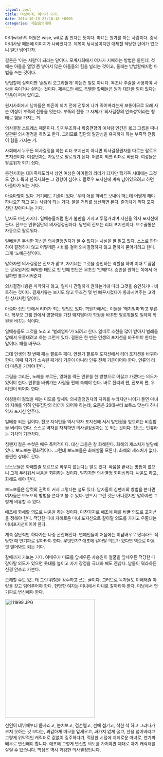```yaml
---
layout: post
title: 여성이여, 마녀가 되라.
date: 2014-10-15 23:18:18 +0900
categories: 깨달음의대화
---
```

마녀witch의 어원은 wise, wit로 좀 안다는 뜻이다. 마녀는 뭔가를 아는 사람이다. 중세 마녀사냥 때문에 이미지가 나빠졌다고. 제목이 낚시성이지만 대체할 적당한 단어가 없으니 일단 넘어가자.

  


결론은 ‘아는 사람’이 되라는 말이다. 모계사회에서 여자가 지배하는 방법은 둘인데, 첫째는 아들을 열명 쯤 낳아서 많은 아들들의 힘을 빌리는 것이고, 둘째는 방법할매처럼 마법을 쓰는 것이다. 

  


방법할매 실력이면 ‘손발리 오그라들게’ 하는건 일도 아니다. 독초나 주술을 사용하여 사람을 죽이거나 살리는 것이다. 제주도만 해도 특별한 할매들은 뭔가 대단한 힘이 있다는 믿음이 퍼져 있다고. 

  


원시사회에서 남자들은 마흔이 되기 전에 전투에 나가 죽어버리는게 보통이므로 오래 사는 여성이 부족의 전통을 잇는다. 부족의 전통 그 자체가 ‘의사결정의 연속성’이라는 형태로 힘을 가지는 거. 

  


의사결정 스트레스 때문이다. 인지부조화나 확증편향의 예처럼 인간은 옳고 그름을 떠나 일관된 의사결정을 하려고 한다. 그러므로 집단의 일관성을 유지하게 하는 부족적 전통이 힘을 가지는 거. 

  


사회에서 누구든 의사결정을 하는 리더 포지션이 아니면 의사결정권자를 따르는 팔로우 포지션이다. 미성년자는 자동으로 팔로워가 된다. 어른이 되면 리더로 바뀐다. 여성들은 팔로워가 되기 쉽다. 

  


봉건사회는 대가족제도라서 성인 여성은 아이들의 리더가 되지만 핵가족 시대에는 그것도 없다. 특히 한국사회는 그 경향이 심하다. 팔로우 포지션에 계속 남아있으려고 하면 아줌마가 되는 거다. 

  


아줌마병이 있다. 거기에도 기술이 있다. ‘우리 애를 하버드 보내야 하는데 어떻게 해야 하나요?’ 하고 묻는 사람이 되는 거다. 물을 거리를 생산하면 된다. 줄기차게 약자 포지션만 찾아다니는 거다. 

  


남자도 마찬가지다. 일베충들처럼 뭔가 불만을 가지고 투덜거리며 자신을 약자 포지션에 둔다. 진보는 인류집단의 의사결정권자다. 당연히 진보는 리더 포지션이다. 보수꼴통은 자동으로 팔로워다. 

  


일베들은 무식한 자신은 의사결정권자가 될 수 없다는 사실을 잘 알고 있다. 스스로 판단하여 결정하지 않고 어떻게든 시비를 걸어 의사결정하지 않고 편하게 묻어가려고 한다. 그게 ‘노예근성’이다. 

  


말하자면 의사결정은 진보가 맡고, 자기네는 그것을 승인하는 역할을 하며 이때 트집잡는 공무원처럼 삐딱한 태도로 첫 번째 판단은 무조건 ‘안돼!’다. 승인을 원하는 쪽에서 애걸하면 통과시켜준다. 

  


의사결정내용은 파악하지 않고, 얼마나 간절하게 원하는가에 따라 그것을 승인하거나 비토하는 것이다. 결재서류는 보지도 않고 무조건 몇 번 빠꾸시켰다가 통과시켜주는 고약한 상사처럼 말이다. 

  


아줌마 집단 안에서 리더가 되는 방법도 있다. 학원가에서는 이들을 ‘돼지엄마’라고 부른다. 학부모 그룹 안에서 영향력을 가진 돼지엄마가 학원을 바꾸면 팔로워들도 일제히 학원을 바꾸는 식이다. 

  


일베충들도 그것을 노리고 '벌레엄마'가 되려고 한다. 일베로 추천을 많이 받아서 벌레들 앞에서 우쭐대려고 하는 그런게 있다. 결론은 한 번은 인생의 포지션을 바꾸어야 한다는 말이다. 패를 바꾸라. 

  


그대 인생의 첫 번째 패는 팔로우 패다. 언젠가 팔로우 포지션에서 리더 포지션을 바꿔야 한다. 이때 자기가 소속된 패거리 기준이 아니라 인류 전체 기준이어야 한다. 인류의 리더 마음을 가져야 한다. 

  


그림을 그리든, 노래를 부르든, 영화를 찍든 인류를 한 방향으로 이끌고 가겠다는 의도가 있어야 한다. 인류를 바꿔가는 사람들 편에 속해야 한다. 바로 진리의 편, 진보의 편, 우리편이 되어야 한다. 

  


여성들이 젊었을 때는 미모를 앞세워 의사결정권자의 지위를 누리지만 나이가 들면 마녀의 지혜를 익혀 인류집단의 리더가 되어야 하는데, 요즘은 20대부터 보톡스 맞는다 하니 약자 포지션 안주다. 

  


일베충 되는 길이다. 진보 지식인들 역시 약자 포지션에 서서 발언권을 얻으려는 비겁함을 버려야 한다. 스스로 약자를 자처하면 의사결정권자는 못 되는 것이다. 진보는 인류라는 기차의 기관차다. 

  


침팬지 젊은 수컷은 매우 폭력적이다. 대신 그들은 잘 화해한다. 화해의 제스처가 발달해 있다. 보노보는 평화적이다. 그런데 보노보들은 화해할줄 모른다. 화해의 제스처가 없다. 불편한 상태로 간다. 

  


보노보들은 화해할줄 모르므로 싸우지 않는다는 말도 있다. 싸움을 끝내는 방법이 없으니 그게 두려워서 싸움을 회피하는 것이다. 말하자면 의사결정 회피심리다. 싸움도 하고, 화해도 해야 한다. 

  


보노보들은 암컷의 권력이 커서 그렇다는 설도 있다. 남자들이 침팬지의 방법을 쓴다면 여자들은 보노보의 방법을 쓴다고 볼 수 있다. 반드시 그런 것은 아니겠지만 말하자면 그렇게 비유할 수 있다. 

  


애초에 화해할 의도로 싸움을 하는 것이다. 마찬가지로 애초에 패를 바꿀 의도로 포지션을 정해야 한다. 적당한 때에 지혜로운 마녀 포지션으로 갈아탈 의도를 가지고 우쭐대는 미녀포지션이어야 한다. 

  


계속 잘난척만 하다가는 나중 곤란해진다. 연예인들이 처음에는 미남배우로 떴더라도 적당한 때 연기파로 갈아타야 한다. 무엇인가? 애초에 갈아탈 의도가 있다면 역으로 마음껏 밀어봐도 되는 거다. 

  


갈때까지 가보는 거다. 여배우가 미모를 앞세우든 차승원이 얼굴을 앞세우든 적당한 때 갈아탈 의도가 있으면 콧대를 높이고 자기 장점을 극대화 해도 괜찮다. 남들이 뭐라하든 신경 안쓰고 가본다. 

  


오해할 수도 있는데 그런 위험을 감수하고 쓰는 글이다. 그러므로 독자들도 이해해줄 아량을 갖고 읽어주어야 한다. 현명한 여자는 미녀에서 마녀로 갈아타야 한다. 미남에서 연기파로 변신해야 한다. 

  


  



<img src="assets/attach/images/198/325/527/111999.JPG" alt="111999.JPG" width="295" height="389" /> 

  


  


신인이 데뷔때부터 몸사리고, 눈치보고, 겸손떨고, 선배 섬기고, 착한 척 하고 그러다가 크지 못하는 것 보다는, 과감하게 미모를 앞세우고, 싸가지 없게 굴고, 선을 넘어버리고 그렇게 위악적인 캐릭터로 겂없이 질주하다가, 적당한 시점에 지혜로운 마녀로, 연기파 배우로 변신해야 합니다. 애초에 그렇게 변신할 의도를 가져야만 제대로 자기 캐릭터를 살릴 수 있습니다. 핵심은 역시 과감한 의사결정입니다.
